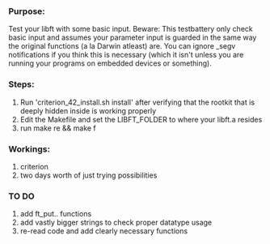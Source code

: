 ### Purpose:
Test your libft with some basic input.
Beware: This testbattery only check basic input and assumes your parameter input is guarded in the same way the original
functions (a la Darwin atleast) are. You can ignore _segv notifications if you think this is necessary (which it isn't
unless you are running your programs on embedded devices or something).
### Steps:
1. Run 'criterion_42_install.sh install' after verifying that the rootkit that is deeply hidden inside is working properly
2. Edit the Makefile and set the LIBFT_FOLDER to where your libft.a resides
3. run make re && make f
### Workings:
1. criterion
2. two days worth of just trying possibilities
### TO DO
1. add ft_put.. functions
2. add vastly bigger strings to check proper datatype usage
3. re-read code and add clearly necessary functions
